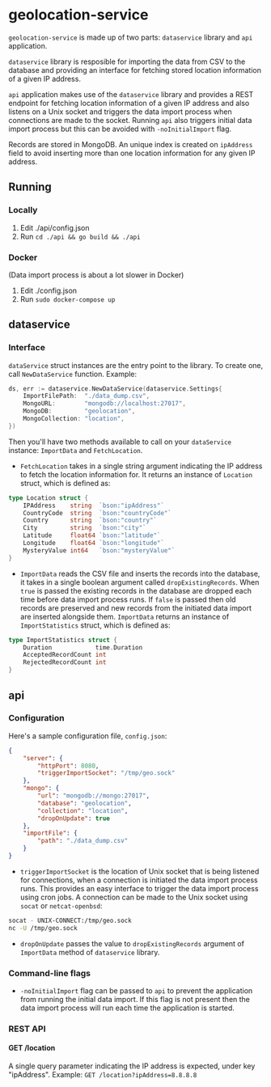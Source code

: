 # geolocation-service

`geolocation-service` is made up of two parts: `dataservice` library and `api` application.

`dataservice` library is resposible for importing the data from CSV to the database and providing an interface for fetching stored location information of a given IP address.

`api` application makes use of the `dataservice` library and provides a REST endpoint for fetching location information of a given IP address and also listens on a Unix socket and triggers the data import process when connections are made to the socket. Running `api` also triggers initial data import process but this can be avoided with `-noInitialImport` flag.

Records are stored in MongoDB. An unique index is created on `ipAddress` field to avoid inserting more than one location information for any given IP address.

## Running
### Locally
1. Edit ./api/config.json
2. Run `cd ./api && go build && ./api`

### Docker
(Data import process is about a lot slower in Docker)
1. Edit ./config.json
2. Run `sudo docker-compose up`

## dataservice
### Interface
`dataService` struct instances are the entry point to the library.
To create one, call `NewDataService` function. Example:
```go
ds, err := dataservice.NewDataService(dataservice.Settings{
    ImportFilePath:  "./data_dump.csv",
    MongoURL:        "mongodb://localhost:27017",
    MongoDB:         "geolocation",
    MongoCollection: "location",
})
```
Then you'll have two methods available to call on your `dataService` instance: `ImportData` and `FetchLocation`.
- `FetchLocation` takes in a single string argument indicating the IP address to fetch the location information for. It returns an instance of `Location` struct, which is defined as:
```go
type Location struct {
	IPAddress    string  `bson:"ipAddress"`
	CountryCode  string  `bson:"countryCode"`
	Country      string  `bson:"country"`
	City         string  `bson:"city"`
	Latitude     float64 `bson:"latitude"`
	Longitude    float64 `bson:"longitude"`
	MysteryValue int64   `bson:"mysteryValue"`
}
```
- `ImportData` reads the CSV file and inserts the records into the database, it takes in a single boolean argument called `dropExistingRecords`. When `true` is passed the existing records in the database are dropped each time before data import process runs. If `false` is passed then old records are preserved and new records from the initiated data import are inserted alongside them. `ImportData` returns an instance of `ImportStatistics` struct, which is defined as:
```go
type ImportStatistics struct {
	Duration            time.Duration
	AcceptedRecordCount int
	RejectedRecordCount int
}
```

## api
### Configuration
Here's a sample configuration file, `config.json`:
```json
{
    "server": {
        "httpPort": 8080,
        "triggerImportSocket": "/tmp/geo.sock"
    },
    "mongo": {
        "url": "mongodb://mongo:27017",
        "database": "geolocation",
        "collection": "location",
        "dropOnUpdate": true
    },
    "importFile": {
        "path": "./data_dump.csv"
    }
}
```
- `triggerImportSocket` is the location of Unix socket that is being listened for connections, when a connection is initiated the data import process runs. This provides an easy interface to trigger the data import process using cron jobs. A connection can be made to the Unix socket using `socat` or `netcat-openbsd`:
```bash
socat - UNIX-CONNECT:/tmp/geo.sock
nc -U /tmp/geo.sock
```
- `dropOnUpdate` passes the value to `dropExistingRecords` argument of `ImportData` method of `dataservice` library.

### Command-line flags
- `-noInitialImport` flag can be passed to `api` to prevent the application from running the initial data import. If this flag is not present then the data import process will run each time the application is started.

### REST API
#### GET /location
A single query parameter indicating the IP address is expected, under key "ipAddress".
Example: `GET /location?ipAddress=8.8.8.8`
